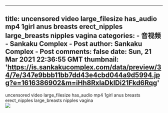 
---
title: uncensored video large_filesize has_audio mp4 1girl anus breasts erect_nipples large_breasts nipples vagina
categories: 
    - 音视频
    - Sankaku Complex - Post
author: Sankaku Complex - Post
comments: false
date: Sun, 21 Mar 2021 22:36:55 GMT
thumbnail: 'https://is.sankakucomplex.com/data/preview/34/7e/347e9bbb11bb7dd43e4cbd044a9d5994.jpg?e=1616386902&m=iHh8RxlaDklDi21Fkd6Rqg'
---

<div>   
uncensored video large_filesize has_audio mp4 1girl anus breasts erect_nipples large_breasts nipples vagina<br> <div xmlns="http://www.w3.org/1999/xhtml"> <a title="uncensored video large_filesize has_audio mp4 1girl anus breasts erect_nipples large_breasts nipples vagina" target="_blank" href="https://idol.sankakucomplex.com/post/show/767944"> <img src="https://is.sankakucomplex.com/data/preview/34/7e/347e9bbb11bb7dd43e4cbd044a9d5994.jpg?e=1616386902&m=iHh8RxlaDklDi21Fkd6Rqg" referrerpolicy="no-referrer"> </a> </div>   
</div>
            